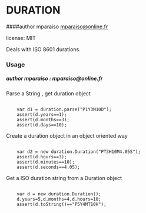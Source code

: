 DURATION
========

####author mparaiso <mparaiso@online.fr>

license: MIT

Deals with ISO 8601 durations.

<h3>Usage</h3>
<h5>author mparaiso : mparaiso@online.fr</h5>
<p>Parse a String , get duration object</p>
<pre><code>
	var d1 = duration.parse("P1Y3M10D");
	assert(d.years==1);
	assert(d.months==3);
	assert(d.days==10);
</code></pre>
<p>Create a duration object in an object oriented way</p>
<pre><code>
	var d2 = new duration.Duration("PT3H10M4.05S");
	assert(d.hours==3);
	assert(d.minutes==10);
	assert(d.seconds==4.05);
</code></pre>
<p>Get a ISO duration string from a Duration object</p>
<pre><code>
	var d = new duration.Duration();
	d.years=5,d.months=4,d.hours=10;
	assert(d.toString()=="P5Y4MT10H");
</code></pre>